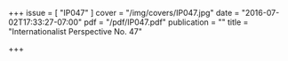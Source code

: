 +++
issue = [ "IP047" ]
cover = "/img/covers/IP047.jpg"
date = "2016-07-02T17:33:27-07:00"
pdf = "/pdf/IP047.pdf"
publication = ""
title = "Internationalist Perspective No. 47"

+++

